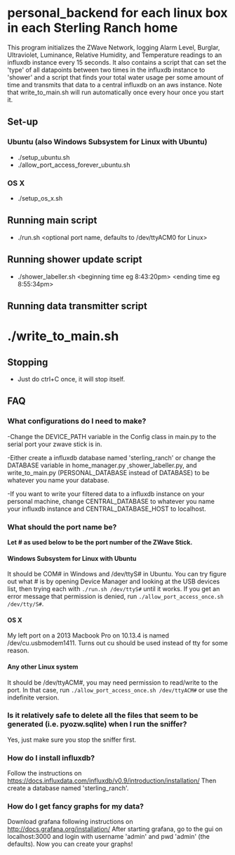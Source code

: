 # personal_backend for each linux box in each Sterling Ranch home

This program initializes the ZWave Network, logging Alarm Level, Burglar, Ultraviolet, Luminance, Relative Humidity, and Temperature readings to an influxdb instance every 15 seconds.
It also contains a script that can set the 'type' of all datapoints between two times in the influxdb instance to 'shower' and a script that finds your total water usage per some amount of time and transmits that data to a central influxdb on an aws instance. Note that write_to_main.sh will run automatically once every hour once you start it.

## Set-up

### Ubuntu (also Windows Subsystem for Linux with Ubuntu)

* ./setup_ubuntu.sh
* ./allow_port_access_forever_ubuntu.sh

### OS X

* ./setup_os_x.sh

## Running main script

* ./run.sh <optional port name, defaults to /dev/ttyACM0 for Linux>

## Running shower update script

* ./shower_labeller.sh <beginning time eg 8:43:20pm> <ending time eg 8:55:34pm>

## Running data transmitter script

# ./write_to_main.sh

## Stopping
* Just do ctrl+C once, it will stop itself.

## FAQ

### What configurations do I need to make?
-Change the DEVICE_PATH variable in the Config class in main.py to the serial port your zwave stick is in.

-Either create a influxdb database named 'sterling_ranch' or change the DATABASE variable in home_manager.py ,shower_labeller.py, and write_to_main.py (PERSONAL_DATABASE instead of DATABASE) to be whatever you name your database.

-If you want to write your filtered data to a influxdb instance on your personal machine, change CENTRAL_DATABASE to whatever you name your influxdb instance and CENTRAL_DATABASE_HOST to localhost.

### What should the port name be?

**Let # as used below to be the port number of the ZWave Stick.**

#### Windows Subsystem for Linux with Ubuntu
It should be COM# in Windows and /dev/ttyS# in Ubuntu. You can try figure out what # is by opening Device Manager and looking at the USB devices list, then trying each with `./run.sh /dev/ttyS#` until it works. If you get an error message that permission is denied, run `./allow_port_access_once.sh /dev/tty/S#`.

#### OS X
My left port on a 2013 Macbook Pro on 10.13.4 is named /dev/cu.usbmodem1411.
Turns out cu should be used instead of tty for some reason.

#### Any other Linux system
It should be /dev/ttyACM#, you may need permission to read/write to the port. In that case, run `./allow_port_access_once.sh /dev/ttyACM#` or use the indefinite version.

### Is it relatively safe to delete all the files that seem to be generated (i.e. pyozw.sqlite) when I run the sniffer?
Yes, just make sure you stop the sniffer first.

### How do I install influxdb?
Follow the instructions on https://docs.influxdata.com/influxdb/v0.9/introduction/installation/
Then create a database named 'sterling_ranch'.

### How do I get fancy graphs for my data?
Download grafana following instructions on http://docs.grafana.org/installation/ 
After starting grafana, go to the gui on localhost:3000 and login with username 'admin' and pwd 'admin' (the defaults).
Now you can create your graphs!
